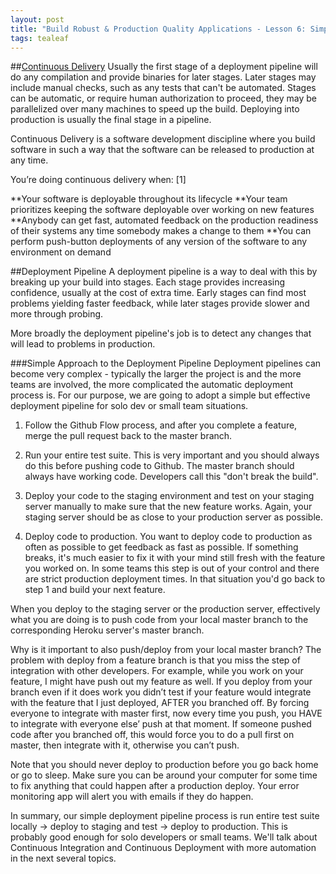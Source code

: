 ```yaml
---
layout: post
title: "Build Robust & Production Quality Applications - Lesson 6: Simple Deployment Pipeline"
tags: tealeaf
---
```


##[Continuous Delivery](http://martinfowler.com/bliki/ContinuousDelivery.html)
Usually the first stage of a deployment pipeline will do any compilation and provide binaries for later stages. Later stages may include manual checks, such as any tests that can't be automated. Stages can be automatic, or require human authorization to proceed, they may be parallelized over many machines to speed up the build. Deploying into production is usually the final stage in a pipeline.

Continuous Delivery is a software development discipline where you build software in such a way that the software can be released to production at any time.

You’re doing continuous delivery when: [1]

**Your software is deployable throughout its lifecycle
**Your team prioritizes keeping the software deployable over working on new features
**Anybody can get fast, automated feedback on the production readiness of their systems any time somebody makes a change to them
**You can perform push-button deployments of any version of the software to any environment on demand

##Deployment Pipeline
A deployment pipeline is a way to deal with this by breaking up your build into stages. Each stage provides increasing confidence, usually at the cost of extra time. Early stages can find most problems yielding faster feedback, while later stages provide slower and more through probing.

More broadly the deployment pipeline's job is to detect any changes that will lead to problems in production.

###Simple Approach to the Deployment Pipeline
Deployment pipelines can become very complex - typically the larger the project is and the more teams are involved, the more complicated the automatic deployment process is. For our purpose, we are going to adopt a simple but effective deployment pipeline for solo dev or small team situations.

1) Follow the Github Flow process, and after you complete a feature, merge the pull request back to the master branch.

2) Run your entire test suite. This is very important and you should always do this before pushing code to Github. The master branch should always have working code. Developers call this "don't break the build".

3) Deploy your code to the staging environment and test on your staging server manually to make sure that the new feature works. Again, your staging server should be as close to your production server as possible.

4) Deploy code to production. You want to deploy code to production as often as possible to get feedback as fast as possible. If something breaks, it's much easier to fix it with your mind still fresh with the feature you worked on. In some teams this step is out of your control and there are strict production deployment times. In that situation you'd go back to step 1 and build your next feature.

When you deploy to the staging server or the production server, effectively what you are doing is to push code from your local master branch to the corresponding Heroku server's master branch.

Why is it important to also push/deploy from your local master branch? The problem with deploy from a feature branch is that you miss the step of integration with other developers. For example, while you work on your feature, I might have push out my feature as well. If you deploy from your branch even if it does work you didn’t test if your feature would integrate with the feature that I just deployed, AFTER you branched off. By forcing everyone to integrate with master first, now every time you push, you HAVE to integrate with everyone else’ push at that moment. If someone pushed code after you branched off, this would force you to do a pull first on master, then integrate with it, otherwise you can’t push.

Note that you should never deploy to production before you go back home or go to sleep. Make sure you can be around your computer for some time to fix anything that could happen after a production deploy. Your error monitoring app will alert you with emails if they do happen.

In summary, our simple deployment pipeline process is run entire test suite locally -> deploy to staging and test -> deploy to production. This is probably good enough for solo developers or small teams. We'll talk about Continuous Integration and Continuous Deployment with more automation in the next several topics.
